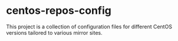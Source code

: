 # centos-repos-config
This project is a collection of configuration files for different CentOS versions tailored to various mirror sites.
